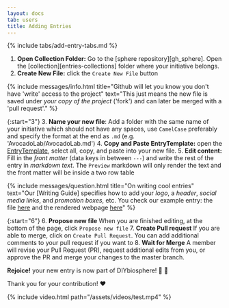 ```yaml
---
layout: docs
tab: users
title: Adding Entries
---
```


{% include tabs/add-entry-tabs.md %}

1. **Open Collection Folder:** Go to the [sphere repository][gh_sphere]. Open the [collection][entries-collections] folder where your initiative belongs.
2. **Create New File:** click the `Create New File` button

{% include messages/info.html title="Github will let you know you don't have 'write' access to the project" text="This just means the new file is saved under _your copy of the project_ ('fork') and can later be merged with a 'pull request'." %}

{:start="3"}
3. **Name your new file**: Add a folder with the same name of your initiative which should not have any spaces, use `CamelCase` preferably and specify the format at the end as `.md` (e.g. 'AvocadoLab/AvocadoLab.md')
4. **Copy and Paste EntryTemplate:** open the [EntryTemplate](https://raw.githubusercontent.com/DIYbiosphere/sphere/master/docs/EntryTemplate.md), select all, copy, and paste into your new file.
5. **Edit content:** Fill in the _front matter_ (data keys in between `---`) and write the rest of the entry in _markdown text_. The `Preview` markdown will only render the text and the front matter will be inside a two row table

{% include messages/question.html title="On writing cool entries" text="Our [Writing Guide] specifies how to add your _logo_, a _header_, _social media links_, and _promotion boxes_, etc. You check our example entry: the file [here](https://raw.githubusercontent.com/DIYbiosphere/sphere/master/docs/EntryExample.md) and the rendered webpage [here](/docs/tutorials/entryexample/Avocadolab/)" %}

{:start="6"}
6. **Propose new file** When you are finished editing, at the bottom of the page, click `Propose new file`
7. **Create Pull request** If you are able to merge, click on `Create Pull Request`. You can add additional comments to your pull request if you want to
8. **Wait for Merge** A member will revise your Pull Request (PR), request additional edits from you, or approve the PR and merge your changes to the master branch.

**Rejoice!** your new entry is now part of DIYbiosphere! :clap: :clap:

Thank you for your contribution! :heart:

{% include video.html path="/assets/videos/test.mp4" %}
